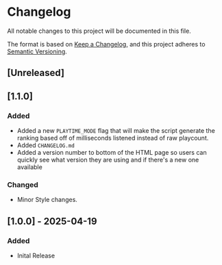 # Changelog

All notable changes to this project will be documented in this file.

The format is based on [Keep a Changelog](https://keepachangelog.com/en/1.1.0/),
and this project adheres to [Semantic Versioning](https://semver.org/spec/v2.0.0.html).

## [Unreleased]

## [1.1.0] 
### Added
- Added a new `PLAYTIME_MODE` flag that will make the script generate the ranking based off of milliseconds listened instead of raw playcount.
- Added `CHANGELOG.md`
- Added a version number to bottom of the HTML page so users can quickly see what version they are using and if there's a new one available

### Changed
- Minor Style changes.

## [1.0.0] - 2025-04-19
### Added
- Inital Release